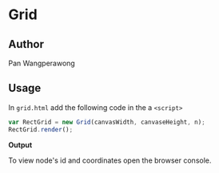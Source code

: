 # Grid

## Author

Pan Wangperawong

## Usage
In `grid.html` add the following code in the a `<script>`

```js
var RectGrid = new Grid(canvasWidth, canvaseHeight, n);
RectGrid.render();
```

**Output**

To view node's id and coordinates open the browser console. 
